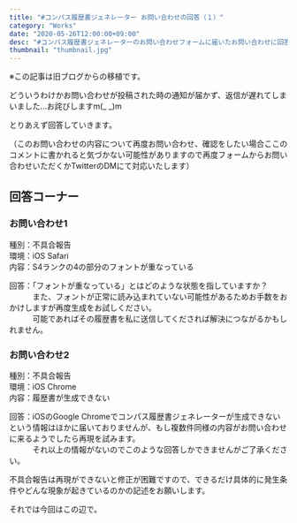 ```yaml
---
title: "#コンパス履歴書ジェネレーター お問い合わせの回答（１）"
category: "Works"
date: "2020-05-26T12:00:00+09:00"
desc: "#コンパス履歴書ジェネレーターのお問い合わせフォームに届いたお問い合わせに回答しました。"
thumbnail: "thumbnail.jpg"
---
```

※この記事は旧ブログからの移植です。

どういうわけかお問い合わせが投稿された時の通知が届かず、返信が遅れてしまいました…お詫びしますm(_ _)m

とりあえず回答していきます。

（このお問い合わせの内容について再度お問い合わせ、確認をしたい場合ここのコメントに書かれると気づかない可能性がありますので再度フォームからお問い合わせいただくかTwitterのDMにて対応いたします）

## 回答コーナー

### お問い合わせ1

種別：不具合報告  
環境：iOS Safari  
内容：S4ランクの4の部分のフォントが重なっている

回答：「フォントが重なっている」とはどのような状態を指していますか？  
　　　また、フォントが正常に読み込まれていない可能性があるためお手数をおかけしますが再度生成をお試しください。  
　　　可能であればその履歴書を私に送信してくだされば解決につながるかもしれません。

### お問い合わせ2

種別：不具合報告  
環境：iOS Chrome  
内容：履歴書が生成できない

回答：iOSのGoogle Chromeでコンパス履歴書ジェネレーターが生成できないという情報はほかに届いておりませんが、もし複数件同様の内容がお問い合わせに来るようでしたら再現を試みます。  
　　　それ以上の情報がないのでこのような回答しかできませんがご了承ください。

不具合報告は再現ができないと修正が困難ですので、できるだけ具体的に発生条件やどんな現象が起きているのかの記述をお願いします。

それでは今回はこの辺で。
